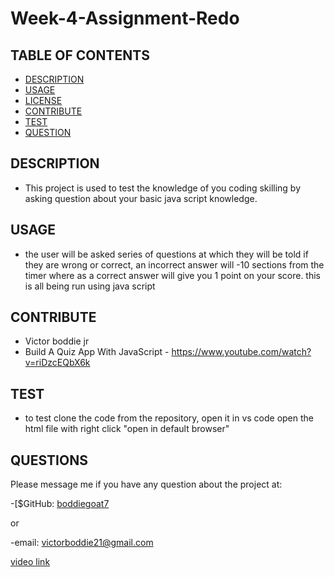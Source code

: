 # Week-4-Assignment-Redo

## TABLE OF CONTENTS
  - [DESCRIPTION](#description)
  - [USAGE](#usage)
  - [LICENSE](#license)
  - [CONTRIBUTE](#contribute)
  - [TEST](#test)
  - [QUESTION](#questions)

## DESCRIPTION
        
- This project is used to test the knowledge of you coding skilling by asking question about your basic java script knowledge.



## USAGE

- the user will be asked series of questions at which they will be told if they are wrong or correct, an incorrect answer will -10 sections from the timer where as a correct answer will give you 1 point on your score. this is all being run using java script


## CONTRIBUTE

- Victor boddie jr
- Build A Quiz App With JavaScript - https://www.youtube.com/watch?v=riDzcEQbX6k

## TEST
      
- to test clone the code from the repository, open it in vs code open the html file with right click "open in default browser"

## QUESTIONS

Please message me if you have any question about the project at:

-[$GitHub: [boddiegoat7](https://github.com/boddiegoat7)
        
or
        
-email: [victorboddie21@gmail.com](mailto:victorboddie21@gmail.com})

[video link](https://drive.google.com/file/d/1fzOiwurTnVyDZq3e_8lpaVSOgERbslYt/view)   
